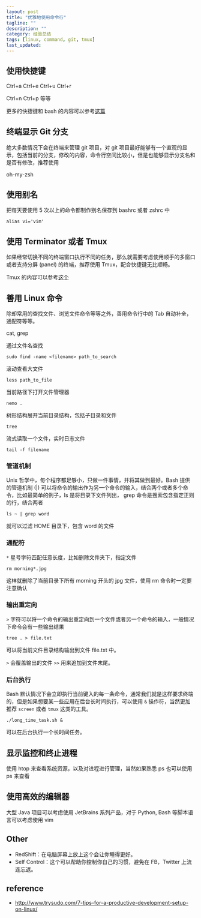 ```yaml
---
layout: post
title: "优雅地使用命令行"
tagline: ""
description: ""
category: 经验总结
tags: [linux, command, git, tmux]
last_updated:
---
```


## 使用快捷键
Ctrl+a  Ctrl+e
Ctrl+u
Ctrl+r

Ctrl+n Ctrl+p 等等

更多的快捷键和 bash 的内容可以参考[这篇](/post/2015/09/bash-learning-notes.html)

## 终端显示 Git 分支
绝大多数情况下会在终端来管理 git 项目，对 git 项目最好能够有一个直观的显示，包括当前的分支，修改的内容，命令行空间比较小，但是也能够显示分支名和是否有修改，推荐使用

oh-my-zsh

## 使用别名
把每天要使用 5 次以上的命令都制作别名保存到 bashrc 或者 zshrc 中

    alias vi='vim'

## 使用 Terminator 或者 Tmux
如果经常切换不同的终端窗口执行不同的任务，那么就需要考虑使用顺手的多窗口或者支持分屏 (panel) 的终端，推荐使用 Tmux，配合快捷键无比顺畅。

Tmux 的内容可以参考[这个](/post/2017/07/tmux-introduction.html)

## 善用 Linux 命令
除却常用的查找文件、浏览文件命令等等之外，善用命令行中的 Tab 自动补全，通配符等等。

cat, grep

通过文件名查找

    sudo find -name <filename> path_to_search

滚动查看大文件

    less path_to_file

当前路径下打开文件管理器

    nemo .

树形结构展开当前目录结构，包括子目录和文件

    tree

流式读取一个文件，实时日志文件

    tail -f filename

### 管道机制
Unix 哲学中，每个程序都足够小，只做一件事情，并将其做到最好。Bash 提供的管道机制 (|) 可以将命令的输出作为另一个命令的输入，结合两个或者多个命令，比如最简单的例子，ls 是将目录下文件列出， grep 命令是搜索包含指定正则的行，结合两者

    ls ~ | grep word

就可以过滤 HOME 目录下，包含 word 的文件

### 通配符
`*` 星号字符匹配任意长度，比如删除文件夹下，指定文件

    rm morning*.jpg

这样就删除了当前目录下所有 morning 开头的 jpg 文件，使用 rm 命令时一定要注意确认

### 输出重定向
`>` 字符可以将一个命令的输出重定向到一个文件或者另一个命令的输入，一般情况下命令会有一些输出结果

    tree . > file.txt

可以将当前文件目录结构输出到文件 file.txt 中。

`>` 会覆盖输出的文件 `>>` 用来追加到文件末尾。

### 后台执行
Bash 默认情况下会立即执行当前键入的每一条命令，通常我们就是这样要求终端的，但是如果想要某一些应用在后台长时间执行，可以使用 `&` 操作符，当然更加推荐 `screen` 或者 `tmux` 这类的工具。

    ./long_time_task.sh &

可以在后台执行一个长时间任务。

## 显示监控和终止进程
使用 htop 来查看系统资源，以及对进程进行管理，当然如果熟悉 ps 也可以使用 ps 来查看

## 使用高效的编辑器
大型 Java 项目可以考虑使用 JetBrains 系列产品，对于 Python, Bash 等脚本语言可以考虑使用 vim

## Other

- RedShift：在电脑屏幕上放上这个会让你睡得更好。
- Self Control：这个可以帮助你控制你自己的习惯，避免在 FB，Twitter 上流连忘返。

## reference

- <http://www.trysudo.com/7-tips-for-a-productive-development-setup-on-linux/>
